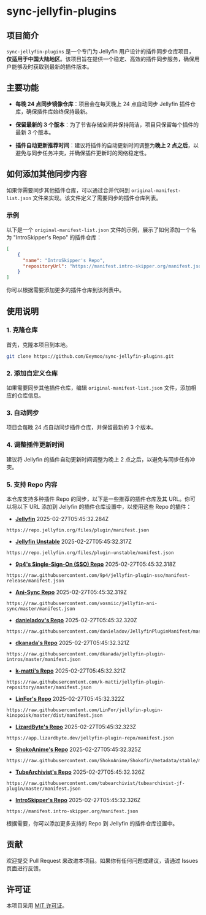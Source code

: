 # sync-jellyfin-plugins

## 项目简介

`sync-jellyfin-plugins` 是一个专门为 Jellyfin 用户设计的插件同步仓库项目，**仅适用于中国大陆地区**。该项目旨在提供一个稳定、高效的插件同步服务，确保用户能够及时获取到最新的插件版本。

## 主要功能

- **每晚 24 点同步镜像仓库**：项目会在每天晚上 24 点自动同步 Jellyfin 插件仓库，确保插件库始终保持最新。
  
- **保留最新的 3 个版本**：为了节省存储空间并保持简洁，项目只保留每个插件的最新 3 个版本。

- **插件自动更新推荐时间**：建议将插件的自动更新时间调整为**晚上 2 点之后**，以避免与同步任务冲突，并确保插件更新时的网络稳定性。

## 如何添加其他同步内容

如果你需要同步其他插件仓库，可以通过合并代码到 `original-manifest-list.json` 文件来实现。该文件定义了需要同步的插件仓库列表。

### 示例

以下是一个 `original-manifest-list.json` 文件的示例，展示了如何添加一个名为 "IntroSkipper's Repo" 的插件仓库：

```json
[
    {
      "name": "IntroSkipper's Repo",
      "repositoryUrl": "https://manifest.intro-skipper.org/manifest.json"
    }
]
```

你可以根据需要添加更多的插件仓库到该列表中。

## 使用说明

### 1. 克隆仓库
首先，克隆本项目到本地。

```bash
git clone https://github.com/Eeymoo/sync-jellyfin-plugins.git
```

### 2. 添加自定义仓库
如果需要同步其他插件仓库，编辑 `original-manifest-list.json` 文件，添加相应的仓库信息。

### 3. 自动同步
项目会每晚 24 点自动同步插件仓库，并保留最新的 3 个版本。

### 4. 调整插件更新时间
建议将 Jellyfin 的插件自动更新时间调整为晚上 2 点之后，以避免与同步任务冲突。

### 5. 支持 Repo 内容
本仓库支持多种插件 Repo 的同步，以下是一些推荐的插件仓库及其 URL。你可以将以下 URL 添加到 Jellyfin 的插件仓库设置中，以使用这些 Repo 的插件：


- **[Jellyfin](https://repo.jellyfin.org/files/plugin/manifest.json)** 2025-02-27T05:45:32.284Z

```
https://repo.jellyfin.org/files/plugin/manifest.json
```


- **[Jellyfin Unstable](https://repo.jellyfin.org/files/plugin-unstable/manifest.json)** 2025-02-27T05:45:32.317Z

```
https://repo.jellyfin.org/files/plugin-unstable/manifest.json
```


- **[9p4's Single-Sign-On (SSO) Repo](https://raw.githubusercontent.com/9p4/jellyfin-plugin-sso/manifest-release/manifest.json)** 2025-02-27T05:45:32.318Z

```
https://raw.githubusercontent.com/9p4/jellyfin-plugin-sso/manifest-release/manifest.json
```


- **[Ani-Sync Repo](https://raw.githubusercontent.com/vosmiic/jellyfin-ani-sync/master/manifest.json)** 2025-02-27T05:45:32.319Z

```
https://raw.githubusercontent.com/vosmiic/jellyfin-ani-sync/master/manifest.json
```


- **[danieladov's Repo](https://raw.githubusercontent.com/danieladov/JellyfinPluginManifest/master/manifest.json)** 2025-02-27T05:45:32.320Z

```
https://raw.githubusercontent.com/danieladov/JellyfinPluginManifest/master/manifest.json
```


- **[dkanada's Repo](https://raw.githubusercontent.com/dkanada/jellyfin-plugin-intros/master/manifest.json)** 2025-02-27T05:45:32.321Z

```
https://raw.githubusercontent.com/dkanada/jellyfin-plugin-intros/master/manifest.json
```


- **[k-matti's Repo](https://raw.githubusercontent.com/k-matti/jellyfin-plugin-repository/master/manifest.json)** 2025-02-27T05:45:32.321Z

```
https://raw.githubusercontent.com/k-matti/jellyfin-plugin-repository/master/manifest.json
```


- **[LinFor's Repo](https://raw.githubusercontent.com/LinFor/jellyfin-plugin-kinopoisk/master/dist/manifest.json)** 2025-02-27T05:45:32.322Z

```
https://raw.githubusercontent.com/LinFor/jellyfin-plugin-kinopoisk/master/dist/manifest.json
```


- **[LizardByte's Repo](https://app.lizardbyte.dev/jellyfin-plugin-repo/manifest.json)** 2025-02-27T05:45:32.323Z

```
https://app.lizardbyte.dev/jellyfin-plugin-repo/manifest.json
```


- **[ShokoAnime's Repo](https://raw.githubusercontent.com/ShokoAnime/Shokofin/metadata/stable/manifest.json)** 2025-02-27T05:45:32.325Z

```
https://raw.githubusercontent.com/ShokoAnime/Shokofin/metadata/stable/manifest.json
```


- **[TubeArchivist's Repo](https://raw.githubusercontent.com/tubearchivist/tubearchivist-jf-plugin/master/manifest.json)** 2025-02-27T05:45:32.326Z

```
https://raw.githubusercontent.com/tubearchivist/tubearchivist-jf-plugin/master/manifest.json
```


- **[IntroSkipper's Repo](https://manifest.intro-skipper.org/manifest.json)** 2025-02-27T05:45:32.326Z

```
https://manifest.intro-skipper.org/manifest.json
```


根据需要，你可以添加更多支持的 Repo 到 Jellyfin 的插件仓库设置中。

## 贡献

欢迎提交 Pull Request 来改进本项目。如果你有任何问题或建议，请通过 Issues 页面进行反馈。

## 许可证

本项目采用 [MIT 许可证](LICENSE)。
